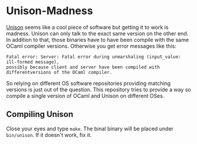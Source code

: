 # Unison-Madness

[Unison](https://www.cis.upenn.edu/~bcpierce/unison/) seems like a cool piece of software but getting it to work is madness. Unison can only talk to the exact same version on the other end. In addition to that, those binaries have to have been compile with the same OCaml compiler versions. Otherwise you get error messages like this:

```
Fatal error: Server: Fatal error during unmarshaling (input_value: ill-formed message),
possibly because client and server have been compiled with differentversions of the OCaml compiler.
```

So relying on different OS software repositories providing matching versions is just out of the question. This repository tries to provide a way so compile a single version of OCaml and Unison on different OSes.


## Compiling Unison

Close your eyes and type `make`. The binal binary will be placed under `bin/unison`. If it doesn't work, fix it.